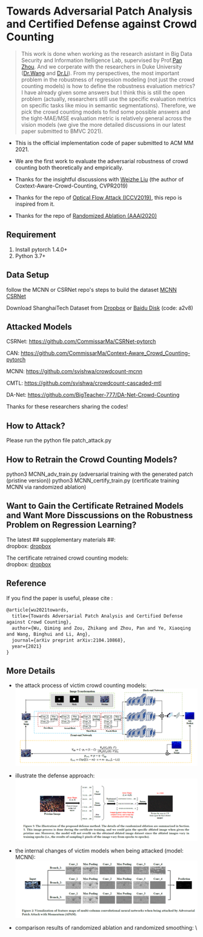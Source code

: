 # Towards Adversarial Patch Analysis and Certified Defense against Crowd Counting
> This work is done when working as the research asistant in Big Data Security and Information Itelligence Lab, supervised by Prof.[Pan Zhou](https://scholar.google.com/citations?user=cTpFPJgAAAAJ&hl=en). And we corperate with the researchers in Duke University ([Dr.Wang](https://wangbinghui.net) and [Dr.Li](https://sites.duke.edu/angli)). From my perspectives, the most important problem in the robustness of regression modeling (not just the crowd counting models) is how to define the robustness evaluation metrics? I have already given some answers but I think this is still the open problem (actually, researchers still use the specific evaluation metrics on specific tasks like miou in semantic segmentations). Therefore, we pick the crowd counting models to find some possible answers and the tight-MAE/MSE evaluation metric is relatively general across the vision models (we give the more detailed discussions in our latest paper submitted to BMVC 2021).

* This is the official implementation code of paper submitted to ACM MM 2021.

* We are the first work to evaluate the adversarial robustness of crowd counting both theoretically and empirically.

* Thanks for the insightful discussions with [Weizhe Liu](https://weizheliu.github.io) (the author of Coxtext-Aware-Crowd-Counting, CVPR2019)

* Thanks for the repo of [Optical Flow Attack (ICCV2019)](https://github.com/anuragranj/flowattack), this repo is inspired from it. 

* Thanks for the repo of [Randomized Ablation (AAAI2020)](https://github.com/alevine0/randomizedAblation)

## Requirement
1. Install pytorch 1.4.0+
2. Python 3.7+

## Data Setup
follow the MCNN or CSRNet repo's steps to build the dataset [MCNN](https://github.com/svishwa/crowdcount-mcnn) [CSRNet](https://github.com/CommissarMa/CSRNet-pytorch)

Download ShanghaiTech Dataset from
[Dropbox](https://www.dropbox.com/s/fipgjqxl7uj8hd5/ShanghaiTech.zip?dl=0) or [Baidu Disk](https://pan.baidu.com/s/101mNo_Vz21IwDYnYTnLQpw) (code: a2v8)   

## Attacked Models
CSRNet: https://github.com/CommissarMa/CSRNet-pytorch

CAN: https://github.com/CommissarMa/Context-Aware_Crowd_Counting-pytorch

MCNN: https://github.com/svishwa/crowdcount-mcnn

CMTL: https://github.com/svishwa/crowdcount-cascaded-mtl

DA-Net: https://github.com/BigTeacher-777/DA-Net-Crowd-Counting

Thanks for these researchers sharing the codes!


## How to Attack?
Please run the python file patch_attack.py

## How to Retrain the Crowd Counting Models?
python3 MCNN_adv_train.py (adversarial training with the generated patch (pristine version))
python3 MCNN_certify_train.py (certificate training MCNN via randomized ablation)

## Want to Gain the Certificate Retrained Models and Want More Disscussions on the Robustness Problem on Regression Learning?
The latest ## suppplementary materials ##: \
dropbox: [dropbox](https://www.dropbox.com/sh/s9v8ojj7pedz4vr/AAChLahRjJ_-ko6kefsSD47ba?dl=0)

The certificate retrained crowd counting models: \
dropbox: [dropbox](https://www.dropbox.com/home/ACM%20MM2021%20pretrained%20models)

## Reference
If you find the paper is useful, please cite : 
```
@article{wu2021towards,
  title={Towards Adversarial Patch Analysis and Certified Defense against Crowd Counting},
  author={Wu, Qiming and Zou, Zhikang and Zhou, Pan and Ye, Xiaoqing and Wang, Binghui and Li, Ang},
  journal={arXiv preprint arXiv:2104.10868},
  year={2021}
}
```

## More Details
* the attack process of victim crowd counting models: \
![image](process.PNG)

* illustrate the defense approach: \
![image](process_RA.PNG)

* the internal changes of victim models when being attacked (model: MCNN): \
![image](vis_MCNN.PNG)

* comparison results of randomized ablation and randomized smoothing: \

